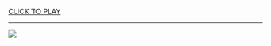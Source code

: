 
<a href="https://premium76.site?title=online_games_snake&ref=12M">CLICK TO PLAY</a></h3>
<hr>

<a href="https://premium76.site?title=online_games_snake&ref=12M"><img src="https://clearcache.store/games.png"></a>


